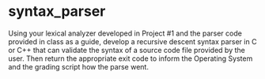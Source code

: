 # syntax_parser
Using your lexical analyzer developed in Project #1 and the parser code provided in class as a guide, develop a recursive descent syntax parser in C or C++ that can validate the syntax of a source code file provided by the user.  Then return the appropriate exit code to inform the Operating System and the grading script how the parse went.
